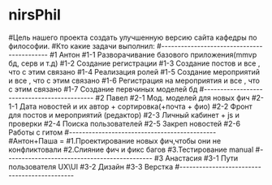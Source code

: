 # nirsPhil
#Цель нашего проекта создать улучшенную версию сайта кафедры по философии.
#Кто какие задачи выполнил:
#-------------------------------------------
#1 Антон
#1-1 Разворачивание базового приложения(mmvp бд, серв и т.д)
#1-2 Создание регистрации
#1-3 Создание постов и все , что с этим связано
#1-4 Реализация ролей
#1-5 Создание мероприятий и все , что с этим связано
#1-6 Регистрация на мероприятия и все , что с этим связано
#1-7 Создание первчиных моделей бд
#--------------------------------------------
#2 Павел
#2-1 Мод. моделей для новых фич 
#2-1-1 Дата новостей и их автор + сортировка(+почта + фио)
#2-2 Фронт для постов и мероприятий (редактор)
#2-3 Личный кабинет + js и проверки 
#2-4 Поиска пользователей
#2-5 Закреп новостей
#2-6 Работы с гитом
#---------------------------------------------
#Антон+Паша = 
#1.Проектирование новых фич,чтобы они не конфликтовали
#2.Слияние фич и фикс багов
#3.Тестирование manual
#---------------------------------------------
#3 Анастасия 
#3-1 Пути пользователя UX\UI
#3-2 Дизайн
#3-3 Верстка
#---------------------------------------------







